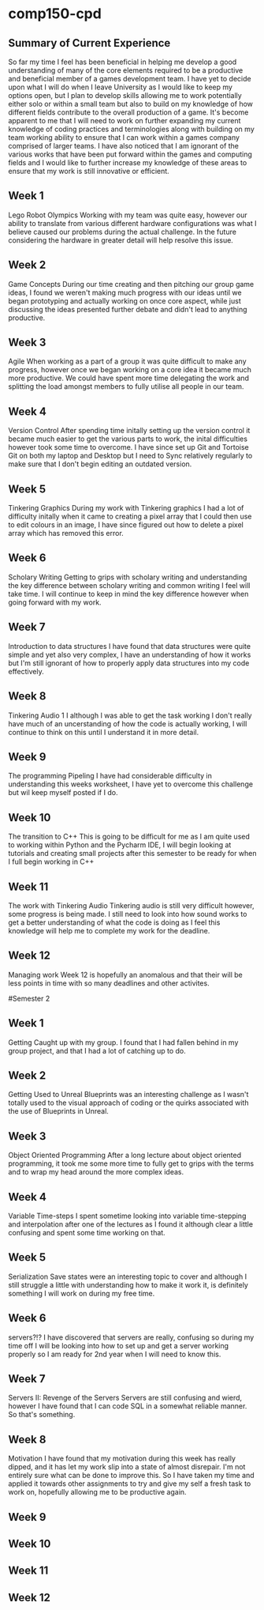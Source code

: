 # comp150-cpd

## Summary of Current Experience
So far my time I feel has been beneficial in helping me develop a good understanding of many of the core elements required to be a productive and beneficial member of a games development team. I have yet to decide upon what I will do when I leave University as I would like to keep my options open, but I plan to develop skills allowing me to work potentially either solo or within a small team but also to build on my knowledge of how different fields contribute to the overall production of a game. It's become apparent to me that I will need to work on further expanding my current knowledge of coding practices and terminologies along with building on my team working ability to ensure that I can work within a games company comprised of larger teams. I have also noticed that I am ignorant of the various works that have been put forward within the games and computing fields and I would like to further increase my knowledge of these areas to ensure that my work is still innovative or efficient.

## Week 1
Lego Robot Olympics
Working with my team was quite easy, however our ability to translate from various different hardware configurations was what I believe caused our problems during the actual challenge. In the future considering the hardware in greater detail will help resolve this issue.


## Week 2
Game Concepts
During our time creating and then pitching our group game ideas, I found we weren't making much progress with our ideas until we began prototyping and actually working on once core aspect, while just discussing the ideas presented further debate and didn't lead to anything productive.

## Week 3
Agile
When working as a part of a group it was quite difficult to make any progress, however once we began working on a core idea it became much more productive. We could have spent more time delegating the work and splitting the load amongst members to fully utilise all people in our team. 

## Week 4
Version Control
After spending time initally setting up the version control it became much easier to get the various parts to work, the inital difficulties however took some time to overcome. I have since set up Git and Tortoise Git on both my laptop and Desktop but I need to Sync relatively regularly to make sure that I don't begin editing an outdated version. 

## Week 5
Tinkering Graphics
During my work with Tinkering graphics I had a lot of difficulty initally when it came to creating a pixel array that I could then use to edit colours in an image, I have since figured out how to delete a pixel array which has removed this error.

## Week 6
Scholary Writing
Getting to grips with scholary writing and understanding the key difference between scholary writing and common writing I feel will take time. I will continue to keep in mind the key difference however when going forward with my work.

## Week 7
Introduction to data structures
I have found that data structures were quite simple and yet also very complex, I have an understanding of how it works but I'm still ignorant of how to properly apply data structures into my code effectively.

## Week 8
Tinkering Audio 1
I although I was able to get the task working I don't really have much of an uncerstanding of how the code is actually working, I will continue to think on this until I understand it in more detail.

## Week 9
The programming Pipeling
I have had considerable difficulty in understanding this weeks worksheet, I have yet to overcome this challenge but wil keep myself posted if I do.

## Week 10
The transition to C++
This is going to be difficult for me as I am quite used to working within Python and the Pycharm IDE, I will begin looking at tutorials and creating small projects after this semester to be ready for when I full begin working in C++

## Week 11
The work with Tinkering Audio
Tinkering audio is still very difficult however, some progress is being made. I still need to look into how sound works to get a better understanding of what the code is doing as I feel this knowledge will help me to complete my work for the deadline.

## Week 12
Managing work
Week 12 is hopefully an anomalous and that their will be less points in time with so many deadlines and other activites.


#Semester 2

## Week 1
Getting Caught up with my group.
I found that I had fallen behind in my group project, and that I had a lot of catching up to do.

## Week 2
Getting Used to Unreal Blueprints was an interesting challenge as I wasn't totally used to the visual approach of coding or the quirks associated with the use of Blueprints in Unreal.

## Week 3
Object Oriented Programming
After a long lecture about object oriented programming, it took me some more time to fully get to grips with the terms and to wrap my head around the more complex ideas.

## Week 4
Variable Time-steps
I spent sometime looking into variable time-stepping and interpolation after one of the lectures as I found it although clear a little confusing and spent some time working on that.

## Week 5
Serialization
Save states were an interesting topic to cover and although I still struggle a little with understanding how to make it work it, is definitely something I will work on during my free time.

## Week 6
servers?!?
I have discovered that servers are really, confusing so during my time off I will be looking into how to set up and get a server working properly so I am ready for 2nd year when I will need to know this.

## Week 7
Servers II: Revenge of the Servers
Servers are still confusing and wierd, however I have found that I can code SQL in a somewhat reliable manner. So that's something.

## Week 8
Motivation
I have found that my motivation during this week has really dipped, and it has let my work slip into a state of almost disrepair. I'm not entirely sure what can be done to improve this. So I have taken my time and applied it towards other assignments to try and give my self a fresh task to work on, hopefully allowing me to be productive again.

## Week 9


## Week 10


## Week 11


## Week 12

